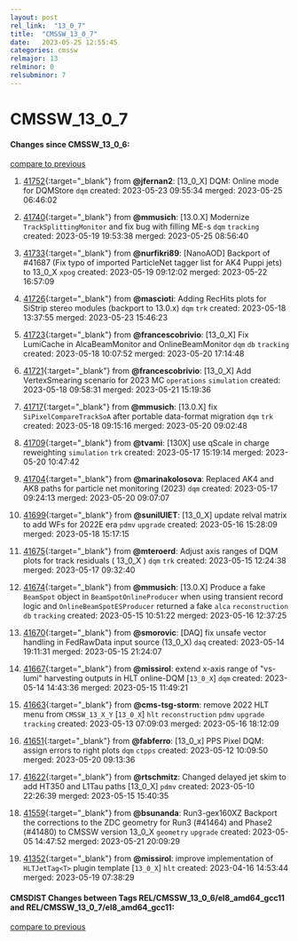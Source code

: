 ```yaml
---
layout: post
rel_link:  "13_0_7"
title:  "CMSSW_13_0_7"
date:   2023-05-25 12:55:45
categories: cmssw
relmajor: 13
relminor: 0
relsubminor: 7
---
```


# CMSSW_13_0_7
#### Changes since CMSSW_13_0_6:
[compare to previous](https://github.com/cms-sw/cmssw/compare/CMSSW_13_0_6...CMSSW_13_0_7)



1. [41752](http://github.com/cms-sw/cmssw/pull/41752){:target="_blank"}  from **@jfernan2**: [13_0_X] DQM: Online mode for DQMStore `dqm` created: 2023-05-23 09:55:34 merged: 2023-05-25 06:46:02

2. [41740](http://github.com/cms-sw/cmssw/pull/41740){:target="_blank"}  from **@mmusich**: [13.0.X] Modernize `TrackSplittingMonitor` and fix bug with filling ME-s `dqm` `tracking` created: 2023-05-19 19:53:38 merged: 2023-05-25 08:56:40

3. [41733](http://github.com/cms-sw/cmssw/pull/41733){:target="_blank"}  from **@nurfikri89**: [NanoAOD] Backport of #41687 (Fix typo of imported ParticleNet tagger list for AK4 Puppi jets) to 13_0_X `xpog` created: 2023-05-19 09:12:02 merged: 2023-05-22 16:57:09

4. [41726](http://github.com/cms-sw/cmssw/pull/41726){:target="_blank"}  from **@mascioti**:  Adding RecHits plots for SiStrip stereo modules (backport to 13.0.x) `dqm` `trk` created: 2023-05-18 13:37:55 merged: 2023-05-23 15:46:23

5. [41723](http://github.com/cms-sw/cmssw/pull/41723){:target="_blank"}  from **@francescobrivio**: [13_0_X] Fix LumiCache in AlcaBeamMonitor and OnlineBeamMonitor `dqm` `db` `tracking` created: 2023-05-18 10:07:52 merged: 2023-05-20 17:14:48

6. [41721](http://github.com/cms-sw/cmssw/pull/41721){:target="_blank"}  from **@francescobrivio**: [13_0_X] Add VertexSmearing scenario for 2023 MC `operations` `simulation` created: 2023-05-18 09:58:31 merged: 2023-05-21 15:19:36

7. [41717](http://github.com/cms-sw/cmssw/pull/41717){:target="_blank"}  from **@mmusich**: [13.0.X] fix `SiPixelCompareTrackSoA` after portable data-format migration `dqm` `trk` created: 2023-05-18 09:15:16 merged: 2023-05-20 09:02:48

8. [41709](http://github.com/cms-sw/cmssw/pull/41709){:target="_blank"}  from **@tvami**: [130X] use qScale in charge reweighting `simulation` `trk` created: 2023-05-17 15:19:14 merged: 2023-05-20 10:47:42

9. [41704](http://github.com/cms-sw/cmssw/pull/41704){:target="_blank"}  from **@marinakolosova**: Replaced AK4 and AK8 paths for particle net monitoring (2023) `dqm` created: 2023-05-17 09:24:13 merged: 2023-05-20 09:07:07

10. [41699](http://github.com/cms-sw/cmssw/pull/41699){:target="_blank"}  from **@sunilUIET**: [13_0_X] update relval matrix to add WFs for 2022E era `pdmv` `upgrade` created: 2023-05-16 15:28:09 merged: 2023-05-18 15:17:15

11. [41675](http://github.com/cms-sw/cmssw/pull/41675){:target="_blank"}  from **@mteroerd**: Adjust axis ranges of DQM plots for track residuals ( 13_0_X ) `dqm` `trk` created: 2023-05-15 12:24:38 merged: 2023-05-17 09:32:40

12. [41674](http://github.com/cms-sw/cmssw/pull/41674){:target="_blank"}  from **@mmusich**: [13.0.X] Produce a fake `BeamSpot` object in `BeamSpotOnlineProducer` when using transient record logic and `OnlineBeamSpotESProducer` returned a fake `alca` `reconstruction` `db` `tracking` created: 2023-05-15 10:51:22 merged: 2023-05-16 12:37:25

13. [41670](http://github.com/cms-sw/cmssw/pull/41670){:target="_blank"}  from **@smorovic**: [DAQ] fix unsafe vector handling in FedRawData input source (13_0_X) `daq` created: 2023-05-14 19:11:31 merged: 2023-05-15 21:24:07

14. [41667](http://github.com/cms-sw/cmssw/pull/41667){:target="_blank"}  from **@missirol**: extend x-axis range of "vs-lumi" harvesting outputs in HLT online-DQM [`13_0_X`] `dqm` created: 2023-05-14 14:43:36 merged: 2023-05-15 11:49:21

15. [41663](http://github.com/cms-sw/cmssw/pull/41663){:target="_blank"}  from **@cms-tsg-storm**: remove 2022 HLT menu from `CMSSW_13_X_Y` [`13_0_X`] `hlt` `reconstruction` `pdmv` `upgrade` `tracking` created: 2023-05-13 07:09:03 merged: 2023-05-16 18:12:09

16. [41651](http://github.com/cms-sw/cmssw/pull/41651){:target="_blank"}  from **@fabferro**: [13_0_x] PPS Pixel DQM: assign errors to right plots `dqm` `ctpps` created: 2023-05-12 10:09:50 merged: 2023-05-20 09:13:36

17. [41622](http://github.com/cms-sw/cmssw/pull/41622){:target="_blank"}  from **@rtschmitz**: Changed delayed jet skim to add HT350 and L1Tau paths [13_0_X] `pdmv` created: 2023-05-10 22:26:39 merged: 2023-05-15 15:40:35

18. [41559](http://github.com/cms-sw/cmssw/pull/41559){:target="_blank"}  from **@bsunanda**: Run3-gex160XZ Backport the corrections to the ZDC geometry for Run3 (#41464) and Phase2 (#41480) to CMSSW version 13_0_X `geometry` `upgrade` created: 2023-05-05 14:47:52 merged: 2023-05-21 20:09:29

19. [41352](http://github.com/cms-sw/cmssw/pull/41352){:target="_blank"}  from **@missirol**: improve implementation of `HLTJetTag<T>` plugin template [`13_0_X`] `hlt` created: 2023-04-16 14:53:44 merged: 2023-05-19 07:38:29

#### CMSDIST Changes between Tags REL/CMSSW_13_0_6/el8_amd64_gcc11 and REL/CMSSW_13_0_7/el8_amd64_gcc11:
[compare to previous](https://github.com/cms-sw/cmsdist/compare/REL/CMSSW_13_0_6/el8_amd64_gcc11...REL/CMSSW_13_0_7/el8_amd64_gcc11)


